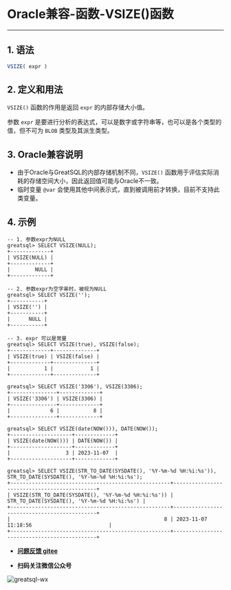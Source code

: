 # Oracle兼容-函数-VSIZE()函数
---


## 1. 语法

```sql
VSIZE( expr )
```

## 2. 定义和用法

`VSIZE()` 函数的作用是返回 `expr` 的内部存储大小值。

参数 `expr` 是要进行分析的表达式，可以是数字或字符串等，也可以是各个类型的值，但不可为 `BLOB` 类型及其派生类型。

## 3. Oracle兼容说明

- 由于Oracle与GreatSQL的内部存储机制不同，`VSIZE()` 函数用于评估实际消耗的存储空间大小，因此返回值可能与Oracle不一致。
- 临时变量 `@var` 会使用其他中间表示式，直到被调用前才转换，目前不支持此类变量。


## 4. 示例


```
-- 1. 参数expr为NULL
greatsql> SELECT VSIZE(NULL);
+-------------+
| VSIZE(NULL) |
+-------------+
|        NULL |
+-------------+

-- 2. 参数expr为空字串时，被视为NULL
greatsql> SELECT VSIZE('');
+-----------+
| VSIZE('') |
+-----------+
|      NULL |
+-----------+

-- 3. expr 可以是常量
greatsql> SELECT VSIZE(true), VSIZE(false);
+-------------+--------------+
| VSIZE(true) | VSIZE(false) |
+-------------+--------------+
|           1 |            1 |
+-------------+--------------+

greatsql> SELECT VSIZE('3306'), VSIZE(3306);
+---------------+-------------+
| VSIZE('3306') | VSIZE(3306) |
+---------------+-------------+
|             6 |           8 |
+---------------+-------------+

greatsql> SELECT VSIZE(date(NOW())), DATE(NOW());
+--------------------+-------------+
| VSIZE(date(NOW())) | DATE(NOW()) |
+--------------------+-------------+
|                  3 | 2023-11-07  |
+--------------------+-------------+

greatsql> SELECT VSIZE(STR_TO_DATE(SYSDATE(), '%Y-%m-%d %H:%i:%s')), STR_TO_DATE(SYSDATE(), '%Y-%m-%d %H:%i:%s');
+----------------------------------------------------+---------------------------------------------+
| VSIZE(STR_TO_DATE(SYSDATE(), '%Y-%m-%d %H:%i:%s')) | STR_TO_DATE(SYSDATE(), '%Y-%m-%d %H:%i:%s') |
+----------------------------------------------------+---------------------------------------------+
|                                                  8 | 2023-11-07 11:18:56                         |
+----------------------------------------------------+---------------------------------------------+
```



- **[问题反馈 gitee](https://gitee.com/GreatSQL/GreatSQL-Manual/issues)**

- **扫码关注微信公众号**

![greatsql-wx](../greatsql-wx.jpg)
